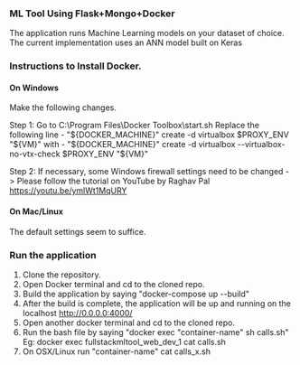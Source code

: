 
### ML Tool Using Flask+Mongo+Docker

The application runs Machine Learning models on your dataset of choice. The current implementation uses an ANN model built on Keras 

### Instructions to Install Docker.
#### On Windows

Make the following changes. 

Step 1:
Go to C:\Program Files\Docker Toolbox\start.sh
Replace the following line -
"${DOCKER_MACHINE}" create -d virtualbox $PROXY_ENV "${VM}"
with - 
"${DOCKER_MACHINE}" create -d virtualbox --virtualbox-no-vtx-check $PROXY_ENV "${VM}"

Step 2:
If necessary, some Windows firewall settings need to be changed - > Please follow the tutorial on YouTube by Raghav Pal
https://youtu.be/ymlWt1MqURY

#### On Mac/Linux
The default settings seem to suffice. 


### Run the application 

1. Clone the repository.
2. Open Docker terminal and cd to the cloned repo.
3. Build the application by saying "docker-compose up --build"
4. After the build is complete, the application will be up and running on the localhost http://0.0.0.0:4000/
5. Open another docker terminal and cd to the cloned repo.
6. Run the bash file by saying "docker exec "container-name" sh calls.sh" Eg: docker exec fullstackmltool_web_dev_1 cat calls.sh
7. On OSX/Linux run "container-name" cat calls_x.sh

